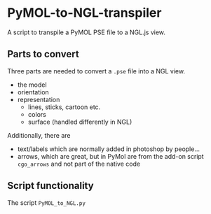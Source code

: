 # PyMOL-to-NGL-transpiler
A script to transpile a PyMOL PSE file to a NGL.js view.

## Parts to convert
Three parts are needed to convert a `.pse` file into a NGL view.
* the model
* orientation
* representation
    * lines, sticks, cartoon etc.
    * colors
    * surface (handled differently in NGL)

Additionally, there are
* text/labels which are normally added in photoshop by people...
* arrows, which are great, but in PyMol are from the add-on script `cgo_arrows` and not part of the native code

## Script functionality
The script `PyMOL_to_NGL.py`
